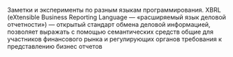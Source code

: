 Заметки и эксперименты по разным языкам программирования.
XBRL (eXtensible Business Reporting Language — «расширяемый язык деловой отчетности») — открытый стандарт обмена деловой информацией, позволяет выражать с помощью семантических средств общие для участников финансового рынка и регулирующих органов требования к представлению бизнес отчетов
